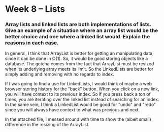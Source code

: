 # Week 8 – Lists

### Array lists and linked lists are both implementations of lists. Give an example of a situation where an array list would be the better choice and one where a linked list would. Explain the reasons in each case.

In general, I think that ArrayList is better for getting an manipulating data, since it can be done in O(1). So, it would be good storing objects like a database. The gotcha comes from the fact that ArrayList must be resized when its underlying array meets its limit. So the LinkedLists are better for simply adding and removing with no regards to index. 

If I was going to find a use for LinkedLists, I would think of maybe a web browser storing history for the "back" button. When you click on a new link, you will have context to its previous index. So if you press back a ton of times, you are iterating over the linked list instead of searching for an index. In the same vein, I think a LinkedList would be good for "undo" and "redo" since you will always have context to what was previous and next.

In the attached file, I messed around with time to show the (albeit small) difference in the resizing of the ArrayList. 
